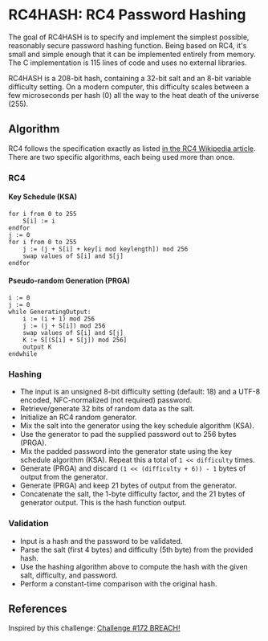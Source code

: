 # RC4HASH: RC4 Password Hashing

The goal of RC4HASH is to specify and implement the simplest possible,
reasonably secure password hashing function. Being based on RC4, it's
small and simple enough that it can be implemented entirely from
memory. The C implementation is 115 lines of code and uses no external
libraries.

RC4HASH is a 208-bit hash, containing a 32-bit salt and an 8-bit
variable difficulty setting. On a modern computer, this difficulty
scales between a few microseconds per hash (0) all the way to the heat
death of the universe (255).

## Algorithm

RC4 follows the specification exactly as listed [in the RC4 Wikipedia
article](http://en.wikipedia.org/wiki/RC4). There are two specific
algorithms, each being used more than once.

### RC4

#### Key Schedule (KSA)

    for i from 0 to 255
        S[i] := i
    endfor
    j := 0
    for i from 0 to 255
        j := (j + S[i] + key[i mod keylength]) mod 256
        swap values of S[i] and S[j]
    endfor

#### Pseudo-random Generation (PRGA)

    i := 0
    j := 0
    while GeneratingOutput:
        i := (i + 1) mod 256
        j := (j + S[i]) mod 256
        swap values of S[i] and S[j]
        K := S[(S[i] + S[j]) mod 256]
        output K
    endwhile

### Hashing

* The input is an unsigned 8-bit difficulty setting (default: 18) and
  a UTF-8 encoded, NFC-normalized (not required) password.
* Retrieve/generate 32 bits of random data as the salt.
* Initialize an RC4 random generator.
* Mix the salt into the generator using the key schedule algorithm (KSA).
* Use the generator to pad the supplied password out to 256 bytes (PRGA).
* Mix the padded password into the generator state using the key
  schedule algorithm (KSA). Repeat this a total of `1 << difficulty`
  times.
* Generate (PRGA) and discard `(1 << (difficulty + 6)) - 1` bytes of
  output from the generator.
* Generate (PRGA) and keep 21 bytes of output from the generator.
* Concatenate the salt, the 1-byte difficulty factor, and the 21 bytes
  of generator output. This is the hash function output.

### Validation

* Input is a hash and the password to be validated.
* Parse the salt (first 4 bytes) and difficulty (5th byte) from the
  provided hash.
* Use the hashing algorithm above to compute the hash with the given
  salt, difficulty, and password.
* Perform a constant-time comparison with the original hash.

## References

Inspired by this challenge: [Challenge #172 BREACH!](http://redd.it/2ba46z)
